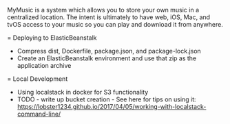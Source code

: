 MyMusic is a system which allows you to store your own music in a centralized location. The intent is ultimately to have web, iOS, Mac, and tvOS access to your music so you can play and download it from anywhere.

= Deploying to ElasticBeanstalk

* Compress dist, Dockerfile, package.json, and package-lock.json
* Create an ElasticBeanstalk environment and use that zip as the application archive





= Local Development

* Using localstack in docker for S3 functionality
* TODO - write up bucket creation - See here for tips on using it: https://lobster1234.github.io/2017/04/05/working-with-localstack-command-line/